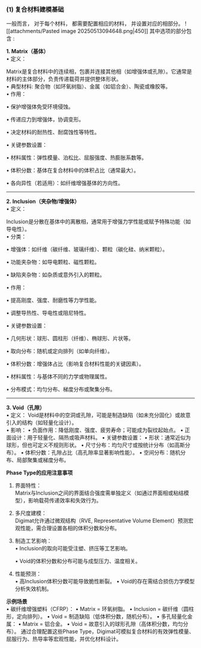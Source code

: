 ### (1) 复合材料建模基础 
一般而言， 对于每个材料， 都需要配置相应的材料， 并设置对应的相部分。 
![[attachments/Pasted image 20250513094648.png|450]]
其中选项的部分包含 :  

​**​1. Matrix（基体）​**​  
• 定义：

Matrix是复合材料中的连续相，包裹并连接其他相（如增强体或孔隙）。它通常是材料的主体部分，负责传递载荷并提供整体形状。  
• 典型材料: 
聚合物（如环氧树脂）、金属（如铝合金）、陶瓷或橡胶等。  
• 作用：

• 保护增强体免受环境侵蚀。

• 传递应力到增强体，协调变形。

• 决定材料的耐热性、耐腐蚀性等特性。

• 关键参数设置：

• 材料属性：弹性模量、泊松比、屈服强度、热膨胀系数等。

• 体积分数：基体在复合材料中的体积占比（通常最大）。

• 各向异性（若适用）：如纤维增强基体的方向性。

---

​**​2. Inclusion（夹杂物/增强体）​**​  
• 定义：

Inclusion是分散在基体中的离散相，通常用于增强力学性能或赋予特殊功能（如导电性）。  
• 分类：

• 增强体：如纤维（碳纤维、玻璃纤维）、颗粒（碳化硅、纳米颗粒）。

• 功能夹杂物：如导电颗粒、磁性颗粒。

• 缺陷夹杂物：如杂质或意外引入的颗粒。

• 作用：

• 提高刚度、强度、耐磨性等力学性能。

• 调整导热性、导电性或阻尼特性。

• 关键参数设置：

• 几何形状：球形、圆柱形（纤维）、椭球形、片状等。

• 取向分布：随机或定向排列（如单向纤维）。

• 体积分数：增强体占比（影响复合材料性能的关键因素）。

• 材料属性：与基体不同的力学或物理属性。

• 分布模式：均匀分布、梯度分布或聚集分布。

---

​**​3. Void（孔隙）​**​  
• 定义： 
Void是材料中的空洞或孔隙，可能是制造缺陷（如未充分固化）或故意引入的结构（如轻量化设计）。  
• 影响：
• 负面作用：降低刚度、强度、疲劳寿命；可能成为裂纹起始点。
• 正面设计：用于轻量化、隔热或吸声材料。
• 关键参数设置：
• 形状：通常近似为球形，但也可定义不规则形状。
• 尺寸分布：均匀尺寸或按统计分布（如高斯分布）。
• 体积分数：孔隙占比（高孔隙率显著影响性能）。
• 空间分布：随机分布、局部聚集或梯度分布。


​**​Phase Type的应用注意事项​**​ 
1. 界面特性：  
    Matrix与Inclusion之间的界面结合强度需单独定义（如通过界面相或粘结模型），影响载荷传递效率和失效行为。
    
2. 多尺度建模：  
    Digimat允许通过微观结构（RVE, Representative Volume Element）预测宏观性能，需合理设置各相的体积分数和分布。
    
3. 制造工艺影响：  
    • Inclusion的取向可能受注塑、挤压等工艺影响。
    
    • Void的体积分数和分布可能与成型压力、温度相关。
    
4. 性能预测：  
    • 高Inclusion体积分数可能导致脆性断裂。 
    • Void的存在需结合损伤力学模型分析失效机制。

​**​示例场景​**​  
• 碳纤维增强塑料（CFRP）：
• Matrix = 环氧树脂。
• Inclusion = 碳纤维（圆柱形，定向排列）。
• Void = 制造缺陷（低体积分数，随机分布）。
• 多孔轻量化金属：
• Matrix = 铝合金。
• Void = 故意引入的球形孔隙（高体积分数，均匀分布）。
通过合理配置这些Phase Type，Digimat可模拟复合材料的有效弹性模量、屈服行为、热导率等宏观性能，并优化材料设计。  